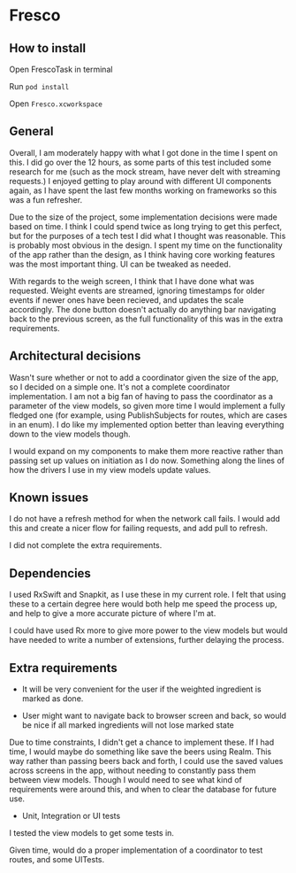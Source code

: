 # Fresco

## How to install

Open FrescoTask in terminal

Run `pod install`

Open `Fresco.xcworkspace`

## General

Overall, I am moderately happy with what I got done in the time I spent on this. I did go over the 12 hours, as some parts of this test included some research for me (such as the mock stream, have never delt with streaming requests.) I enjoyed getting to play around with different UI components again, as I have spent the last few months working on frameworks so this was a fun refresher. 

Due to the size of the project, some implementation decisions were made based on time. I think I could spend twice as long trying to get this perfect, but for the purposes of a tech test I did what I thought was reasonable. This is probably most obvious in the design. I spent my time on the functionality of the app rather than the design, as I think having core working features was the most important thing. UI can be tweaked as needed. 

With regards to the weigh screen, I think that I have done what was requested. Weight events are streamed, ignoring timestamps for older events if newer ones have been recieved, and updates the scale accordingly. The done button doesn't actually do anything bar navigating back to the previous screen, as the full functionality of this was in the extra requirements. 

## Architectural decisions

Wasn't sure whether or not to add a coordinator given the size of the app, so I decided on a simple one. It's not a complete coordinator implementation. I am not a big fan of having to pass the coordinator as a parameter of the view models, so given more time I would implement a fully fledged one (for example, using PublishSubjects for routes, which are cases in an enum). I do like my implemented option better than leaving everything down to the view models though. 

I would expand on my components to make them more reactive rather than passing set up values on initiation as I do now. Something along the lines of how the drivers I use in my view models update values.

## Known issues

I do not have a refresh method for when the network call fails. I would add this and create a nicer flow for failing requests, and add pull to refresh. 

I did not complete the extra requirements. 

## Dependencies

I used RxSwift and Snapkit, as I use these in my current role. I felt that using these to a certain degree here would both help me speed the process up, and help to give a more accurate picture of where I'm at.

I could have used Rx more to give more power to the view models but would have needed to write a number of extensions, further delaying the process. 

## Extra requirements 

* It will be very convenient for the user if the weighted ingredient is marked as done.

* User might want to navigate back to browser screen and back, so would be nice if all marked ingredients will not lose marked state

Due to time constraints, I didn't get a chance to implement these. If I had time, I would maybe do something like save the beers using Realm. This way rather than passing beers back and forth, I could use the saved values across screens in the app, without needing to constantly pass them between view models. Though I would need to see what kind of requirements were around this, and when to clear the database for future use. 

* Unit, Integration or UI tests

I tested the view models to get some tests in.

Given time, would do a proper implementation of a coordinator to test routes, and some UITests. 
